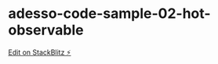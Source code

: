 # adesso-code-sample-02-hot-observable

[Edit on StackBlitz ⚡️](https://stackblitz.com/edit/adesso-code-sample-02-hot-observable)